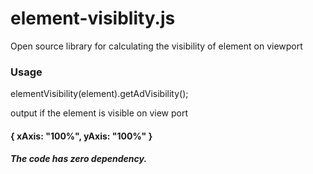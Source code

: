 # element-visiblity.js

Open source library for calculating the visibility of element on viewport

### Usage

elementVisibility(element).getAdVisibility();

output if the element is visible on view port
#### { xAxis: "100%", yAxis: "100%" }

##### The code has zero dependency. 


